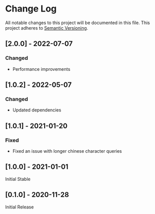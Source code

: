 # Change Log
All notable changes to this project will be documented in this file. This project adheres to [Semantic Versioning](http://semver.org/).

## [2.0.0] - 2022-07-07
### Changed
- Performance improvements

## [1.0.2] - 2022-05-07
### Changed
- Updated dependencies

## [1.0.1] - 2021-01-20
### Fixed
- Fixed an issue with longer chinese character queries

## [1.0.0] - 2021-01-01
Initial Stable

## [0.1.0] - 2020-11-28
Initial Release
